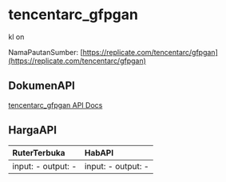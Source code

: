 # tencentarc_gfpgan

kl on

NamaPautanSumber: [https://replicate.com/tencentarc/gfpgan](https://replicate.com/tencentarc/gfpgan)

## DokumenAPI

[tencentarc_gfpgan API Docs](../apis/kl/tencentarc_gfpgan.md)

## HargaAPI

| RuterTerbuka | HabAPI |
|:---|:---|
| input: - output: - | input: - output: - |
